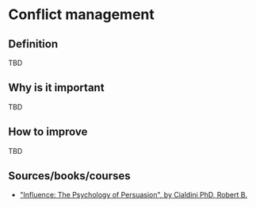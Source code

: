 # Conflict management

## Definition

TBD

## Why is it important

TBD

## How to improve

TBD

## Sources/books/courses

- ["Influence: The Psychology of Persuasion", by Cialdini PhD, Robert B.](https://amzn.to/2Z7VNwP)
